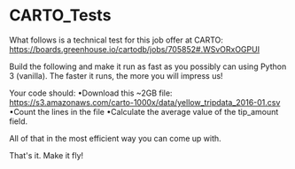 # CARTO_Tests

What follows is a technical test for this job offer at CARTO: https://boards.greenhouse.io/cartodb/jobs/705852#.WSvORxOGPUI

Build the following and make it run as fast as you possibly can using Python 3 (vanilla). The faster it runs, the more you will impress us!

Your code should:
•Download this ~2GB file: https://s3.amazonaws.com/carto-1000x/data/yellow_tripdata_2016-01.csv
•Count the lines in the file
•Calculate the average value of the tip_amount field.

All of that in the most efficient way you can come up with.

That's it. Make it fly!
